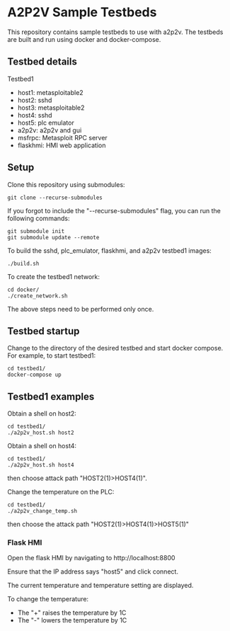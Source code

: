 # A2P2V Sample Testbeds

This repository contains sample testbeds to use with a2p2v.
The testbeds are built and run using docker and docker-compose. 

## Testbed details

Testbed1

- host1: metasploitable2
- host2: sshd
- host3: metasploitable2
- host4: sshd
- host5: plc emulator
- a2p2v: a2p2v and gui
- msfrpc: Metasploit RPC server
- flaskhmi: HMI web application

## Setup

Clone this repository using submodules:

    git clone --recurse-submodules

If you forgot to include the "--recurse-submodules" flag, you can run the following commands:

    git submodule init
    git submodule update --remote

To build the sshd, plc_emulator, flaskhmi, and a2p2v testbed1 images:

    ./build.sh

To create the testbed1 network:

    cd docker/
    ./create_network.sh

The above steps need to be performed only once.

## Testbed startup

Change to the directory of the desired testbed and start docker compose.
For example, to start testbed1:

    cd testbed1/
    docker-compose up

## Testbed1 examples

Obtain a shell on host2:

    cd testbed1/
    ./a2p2v_host.sh host2

Obtain a shell on host4:

    cd testbed1/
    ./a2p2v_host.sh host4

then choose attack path "HOST2(1)>HOST4(1)".

Change the temperature on the PLC:

    cd testbed1/
    ./a2p2v_change_temp.sh

then choose the attack path "HOST2(1)>HOST4(1)>HOST5(1)"

### Flask HMI

Open the flask HMI by navigating to http://localhost:8800

Ensure that the IP address says "host5" and click connect.

The current temperature and temperature setting are displayed.

To change the temperature:

- The "+" raises the temperature by 1C
- The "-" lowers the temperature by 1C
